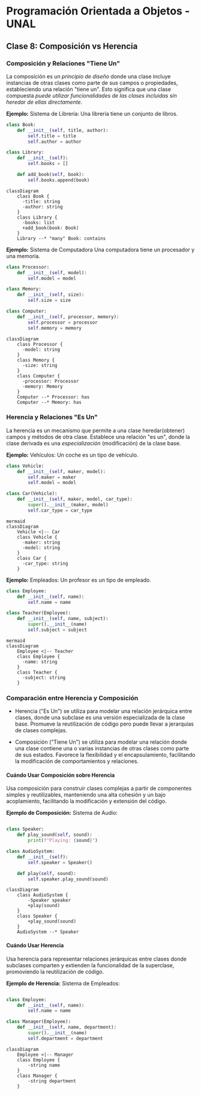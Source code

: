 # Programación Orientada a Objetos - UNAL

## Clase 8: Composición vs Herencia

### Composición y Relaciones "Tiene Un"
La composición es un *principio de diseño* donde una clase incluye instancias de otras clases como parte de sus campos o propiedades, estableciendo una relación "tiene un". Esto significa que una clase compuesta *puede utilizar funcionalidades de las clases incluidas sin heredar de ellas directamente*.

**Ejemplo:** Sistema de Librería:
Una librería tiene un conjunto de libros.

```python
class Book:
    def __init__(self, title, author):
        self.title = title
        self.author = author

class Library:
    def __init__(self):
        self.books = []

    def add_book(self, book):
        self.books.append(book)
```


```mermaid
classDiagram
    class Book {
      -title: string
      -author: string
    }
    class Library {
      -books: list
      +add_book(book: Book)
    }
    Library --* "many" Book: contains
```

**Ejemplo:** Sistema de Computadora
Una computadora tiene un procesador y una memoria.

```python
class Processor:
    def __init__(self, model):
        self.model = model

class Memory:
    def __init__(self, size):
        self.size = size

class Computer:
    def __init__(self, processor, memory):
        self.processor = processor
        self.memory = memory
```

```mermaid
classDiagram
    class Processor {
      -model: string
    }
    class Memory {
      -size: string
    }
    class Computer {
      -processor: Processor
      -memory: Memory
    }
    Computer --* Processor: has
    Computer --* Memory: has
```

### Herencia y Relaciones "Es Un"
La herencia es un mecanismo que permite a una clase heredar(obtener) campos y métodos de otra clase. Establece una relación "es un", donde la clase derivada es una *especialización* (modificación) de la clase base.

**Ejemplo:** Vehículos:
Un coche es un tipo de vehículo.

```python
class Vehicle:
    def __init__(self, maker, model):
        self.maker = maker
        self.model = model

class Car(Vehicle):
    def __init__(self, maker, model, car_type):
        super().__init__(maker, model)
        self.car_type = car_type
```

```
mermaid
classDiagram
    Vehicle <|-- Car
    class Vehicle {
      -maker: string
      -model: string
    }
    class Car {
      -car_type: string
    }
```

**Ejemplo:** Empleados:
Un profesor es un tipo de empleado.

```python
class Employee:
    def __init__(self, name):
        self.name = name

class Teacher(Employee):
    def __init__(self, name, subject):
        super().__init__(name)
        self.subject = subject
```

```
mermaid
classDiagram
    Employee <|-- Teacher
    class Employee {
      -name: string
    }
    class Teacher {
      -subject: string
    }
```

### Comparación entre Herencia y Composición
- Herencia ("Es Un") se utiliza para modelar una relación jerárquica entre clases, donde una subclase es una versión especializada de la clase base. Promueve la reutilización de código pero puede llevar a jerarquías de clases complejas.

- Composición ("Tiene Un") se utiliza para modelar una relación donde una clase contiene una o varias instancias de otras clases como parte de sus estados. Favorece la flexibilidad y el encapsulamiento, facilitando la modificación de comportamientos y relaciones.


#### Cuándo Usar Composición sobre Herencia
Usa composición para construir clases complejas a partir de componentes simples y reutilizables, manteniendo una alta cohesión y un bajo acoplamiento, facilitando la modificación y extensión del código.

**Ejemplo de Composición:** Sistema de Audio:

```python

class Speaker:
    def play_sound(self, sound):
        print(f"Playing: {sound}")

class AudioSystem:
    def __init__(self):
        self.speaker = Speaker()

    def play(self, sound):
        self.speaker.play_sound(sound)
```

```mermaid
classDiagram
    class AudioSystem {
        -Speaker speaker
        +play(sound)
    }
    class Speaker {
        +play_sound(sound)
    }
    AudioSystem --* Speaker
```

#### Cuándo Usar Herencia
Usa herencia para representar relaciones jerárquicas entre clases donde subclases comparten y extienden la funcionalidad de la superclase, promoviendo la reutilización de código.

**Ejemplo de Herencia:** Sistema de Empleados:

```python

class Employee:
    def __init__(self, name):
        self.name = name

class Manager(Employee):
    def __init__(self, name, department):
        super().__init__(name)
        self.department = department
```

```mermaid
classDiagram
    Employee <|-- Manager
    class Employee {
        -string name
    }
    class Manager {
        -string department
    }
```
